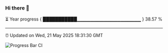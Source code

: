 ### Hi there 👋

⏳ Year progress { ███████████▁▁▁▁▁▁▁▁▁▁▁▁▁▁▁▁▁▁▁ } 38.57 %

---

⏰ Updated on Wed, 21 May 2025 18:31:30 GMT

![Progress Bar CI](https://github.com/liununu/liununu/workflows/Progress%20Bar%20CI/badge.svg)
